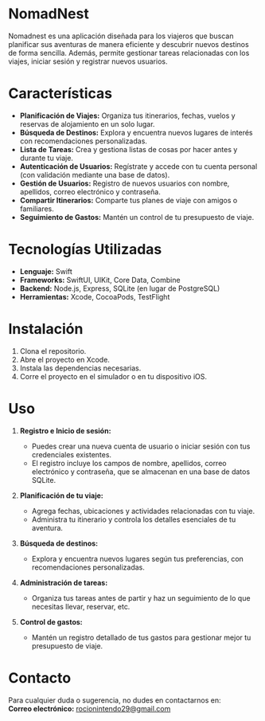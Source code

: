 # NomadNest

Nomadnest es una aplicación diseñada para los viajeros que buscan planificar sus aventuras de manera eficiente y descubrir nuevos destinos de forma sencilla. Además, permite gestionar tareas relacionadas con los viajes, iniciar sesión y registrar nuevos usuarios.

# Características

- **Planificación de Viajes:** Organiza tus itinerarios, fechas, vuelos y reservas de alojamiento en un solo lugar.
- **Búsqueda de Destinos:** Explora y encuentra nuevos lugares de interés con recomendaciones personalizadas.
- **Lista de Tareas:** Crea y gestiona listas de cosas por hacer antes y durante tu viaje.
- **Autenticación de Usuarios:** Regístrate y accede con tu cuenta personal (con validación mediante una base de datos).
- **Gestión de Usuarios:** Registro de nuevos usuarios con nombre, apellidos, correo electrónico y contraseña.
- **Compartir Itinerarios:** Comparte tus planes de viaje con amigos o familiares.
- **Seguimiento de Gastos:** Mantén un control de tu presupuesto de viaje.

# Tecnologías Utilizadas

- **Lenguaje:** Swift
- **Frameworks:** SwiftUI, UIKit, Core Data, Combine
- **Backend:** Node.js, Express, SQLite (en lugar de PostgreSQL)
- **Herramientas:** Xcode, CocoaPods, TestFlight

# Instalación

1. Clona el repositorio.
2. Abre el proyecto en Xcode.
3. Instala las dependencias necesarias.
4. Corre el proyecto en el simulador o en tu dispositivo iOS.

# Uso

1. **Registro e Inicio de sesión:**
   - Puedes crear una nueva cuenta de usuario o iniciar sesión con tus credenciales existentes.
   - El registro incluye los campos de nombre, apellidos, correo electrónico y contraseña, que se almacenan en una base de datos SQLite.

2. **Planificación de tu viaje:**
   - Agrega fechas, ubicaciones y actividades relacionadas con tu viaje.
   - Administra tu itinerario y controla los detalles esenciales de tu aventura.

3. **Búsqueda de destinos:**
   - Explora y encuentra nuevos lugares según tus preferencias, con recomendaciones personalizadas.

4. **Administración de tareas:**
   - Organiza tus tareas antes de partir y haz un seguimiento de lo que necesitas llevar, reservar, etc.

5. **Control de gastos:**
   - Mantén un registro detallado de tus gastos para gestionar mejor tu presupuesto de viaje.

# Contacto

Para cualquier duda o sugerencia, no dudes en contactarnos en:  
**Correo electrónico:** rocionintendo29@gmail.com
